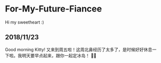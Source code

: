 # For-My-Future-Fiancee
Hi my sweetheart :)  

## 2018/11/23
Good morning Kitty! 又来到周五啦！这周北鼻经历了太多了，是时候好好休息一下啦。我明天要早点起来，跟你一起定冰岛！
🐙🐇

  
